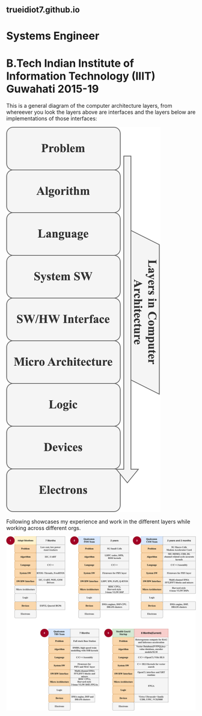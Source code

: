 ## trueidiot7.github.io
# Systems Engineer
# B.Tech Indian Institute of Information Technology (IIIT) Guwahati 2015-19

This is a general diagram of the computer architecture layers, from whereever you look the layers above are interfaces and the layers below are implementations of those interfaces:

![Alt text](./Gen_Diag_svg_2.svg)




Following showcases my experience and work in the different layers while working across different orgs.



![Alt text](./All_exp_2.svg)


